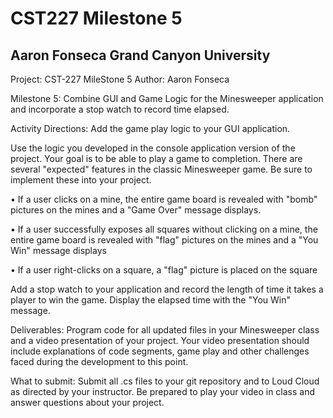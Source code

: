 # CST227 Milestone 5

## Aaron Fonseca Grand Canyon University

Project:    CST-227 MileStone 5
Author:		Aaron Fonseca

Milestone 5: Combine GUI and Game Logic for the Minesweeper application and incorporate a stop watch to record time elapsed. 

Activity Directions: Add the game play logic to your GUI application. 

Use the logic you developed in the console application version of the project. Your goal is to be able to play a game to completion. There are several "expected" features in the classic Minesweeper game. Be sure to implement these into your project.
 
• If a user clicks on a mine, the entire game board is revealed with "bomb" pictures on the mines and a "Game Over" message displays. 

• If a user successfully exposes all squares without clicking on a mine, the entire game board is revealed with "flag" pictures on the mines and a "You Win" message displays 

• If a user right-clicks on a square, a "flag" picture is placed on the square 

Add a stop watch to your application and record the length of time it takes a player to win the game. Display the elapsed time with the "You Win" message.

Deliverables: Program code for all updated files in your Minesweeper class and a video presentation of your project. Your video presentation should include explanations of code segments, game play and other challenges faced during the development to this point.
 
What to submit: Submit all .cs files to your git repository and to Loud Cloud as directed by your instructor. Be prepared to play your video in class and answer questions about your project. 
